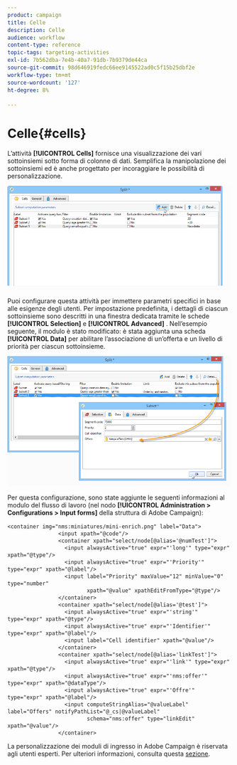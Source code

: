 ```yaml
---
product: campaign
title: Celle
description: Celle
audience: workflow
content-type: reference
topic-tags: targeting-activities
exl-id: 7b562dba-7e4b-40a7-91db-7b9379de44ca
source-git-commit: 98d646919fedc66ee9145522ad0c5f15b25dbf2e
workflow-type: tm+mt
source-wordcount: '127'
ht-degree: 8%

---
```


# Celle{#cells}

L’attività **[!UICONTROL Cells]** fornisce una visualizzazione dei vari sottoinsiemi sotto forma di colonne di dati. Semplifica la manipolazione dei sottoinsiemi ed è anche progettato per incoraggiare le possibilità di personalizzazione.

![](assets/wf_split_cells.png)

Puoi configurare questa attività per immettere parametri specifici in base alle esigenze degli utenti. Per impostazione predefinita, i dettagli di ciascun sottoinsieme sono descritti in una finestra dedicata tramite le schede **[!UICONTROL Selection]** e **[!UICONTROL Advanced]** . Nell’esempio seguente, il modulo è stato modificato: è stata aggiunta una scheda **[!UICONTROL Data]** per abilitare l’associazione di un’offerta e un livello di priorità per ciascun sottoinsieme.

![](assets/wf_split_cells_with_customization.png)

Per questa configurazione, sono state aggiunte le seguenti informazioni al modulo del flusso di lavoro (nel nodo **[!UICONTROL Administration > Configurations > Input forms]** della struttura di Adobe Campaign):

```
<container img="nms:miniatures/mini-enrich.png" label="Data">
                <input xpath="@code"/>
                <container xpath="select/node[@alias='@numTest']">
                  <input alwaysActive="true" expr="'long'" type="expr" xpath="@type"/>
                  <input alwaysActive="true" expr="'Priority'" type="expr" xpath="@label"/>
                  <input label="Priority" maxValue="12" minValue="0" type="number"
                         xpath="@value" xpathEditFromType="@type"/>
                </container>
                <container xpath="select/node[@alias='@test']">
                  <input alwaysActive="true" expr="'string'" type="expr" xpath="@type"/>
                  <input alwaysActive="true" expr="'Identifier'" type="expr" xpath="@label"/>
                  <input label="Cell identifier" xpath="@value"/>
                </container>
                <container xpath="select/node[@alias='linkTest']">
                  <input alwaysActive="true" expr="'link'" type="expr" xpath="@type"/>
                  <input alwaysActive="true" expr="'nms:offer'" type="expr" xpath="@dataType"/>
                  <input alwaysActive="true" expr="'Offre'" type="expr" xpath="@label"/>
                  <input computeStringAlias="@valueLabel" label="Offers" notifyPathList="@_cs|@valueLabel"
                         schema="nms:offer" type="linkEdit" xpath="@value"/>
                </container>
```

La personalizzazione dei moduli di ingresso in Adobe Campaign è riservata agli utenti esperti. Per ulteriori informazioni, consulta questa [sezione](../../configuration/using/identifying-a-form.md).
